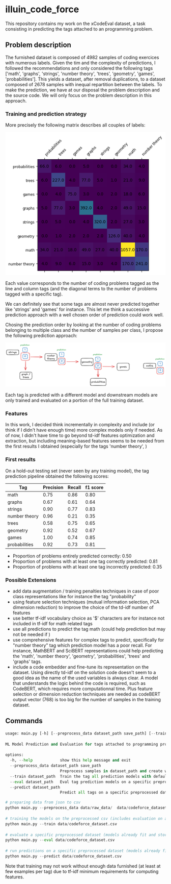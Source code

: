 # illuin_code_force

This repository contains my work on the xCodeEval dataset, a task consisting in predicting the tags attached to an programming problem. 

## Problem description

The furnished dataset is composed of 4982 samples of coding exercices with numerous labels. Given the tim and the complexity of predictions, I followed the recommendations and only considered the following tags ['math', 'graphs', 'strings', 'number theory', 'trees', 'geometry', 'games', 'probabilities']. This yields a dataset, after removal duplications, to a dataset composed of 2678 samples with inequal repartition between the labels. 
To make the prediction, we have at our disposal the problem description and the source code. We will only focus on the problem description in this approach. 

### Training and prediction strategy

More precisely the following matrix describes all couples of labels:

![image](tag_labels.png)

Each value corresponds to the number of coding problems tagged as the line and column tags (and the diagonal terms to the number of problems tagged with a specific tag).

We can definitely see that some tags are almost never predicted together like 'strings' and 'games' for instance. This let me think a successive prediction approach with a well chosen order of prediction could work well.

Chosing the prediction order by looking at the number of coding problems belonging to multiple class and the number of samples per class, I propose the following prediction approach:

![image](prediction_pipeline.png)

Each tag is predicted with a different model and downstream models are only trained and evaluated on a portion of the full training dataset.

### Features
In this work, I decided think incrementally in complexity and include (or think if I didn't have enough time) more complex models only if needed.
As of now, I didn't have time to go beyond td-idf features optimization and extraction, but including meaning-based features seems to be needed from the first results I obtained (especially for the tags 'number theory', )

### First results

On a hold-out testing set (never seen by any training model), the tag prediction pipeline obtained the following scores:

| Tag      | Precision | Recall | f1 score | 
| -------- | --------- | ------ | -------- |
| math | 0.75 | 0.86 | 0.80 |
| graphs | 0.67 | 0.61 | 0.64 |
| strings | 0.90 | 0.77 | 0.83 |
| number theory | 0.96 | 0.21 | 0.35 |
| trees | 0.58 | 0.75 | 0.65 |
| geometry | 0.92 | 0.52 | 0.67 |
| games | 1.00 | 0.74 | 0.85 |
| probabilities | 0.92 | 0.73 | 0.81 |

- Proportion of problems entirely predicted correctly: 0.50
- Proportion of problems with at least one tag correctly predicted: 0.81
- Proportion of problems with at least one tag incorrectly predicted: 0.35


### Possible Extensions
- add data augmentation / training penalties techniques in case of poor class representations like for instance the tag "probability"
- using feature selection techniques (mutual information selection, PCA dimension reduction) to improve the choice of the td-idf number of features
- use better tf-idf vocabulary choice as '$' characters are for instance not included in tf-idf for math related tags
- use all predictions to predict the tag math (could help prediction but may not be needed if )
- use comprehensive features for complex tags to predict, specifically for "number theory" tag which prediction model has a poor recall. For instance, MathBERT and SciBERT representations could help predicting the 'math', 'number theory', 'geometry', 'probabilities', 'trees' and 'graphs' tags.
- include a code embedder and fine-tune its representation on the dataset. Using directly td-idf on the solution code doesn't seem to a good idea as the name of the used variables is always clear. A model that understands the logic behind the code is required, such as CodeBERT, which requires more computationnal time. Plus feature selection or dimension reduction techniques are needed as codeBERT output vector (768) is too big for the number of samples in the training dataset.

## Commands
```python
usage: main.py [-h] [--preprocess_data dataset_path save_path] [--train dataset_path] [--eval dataset_path] [--predict dataset_path]

ML Model Prediction and Evaluation for tags attached to programming problems

options:
  -h, --help            show this help message and exit
  --preprocess_data dataset_path save_path
                        Preprocess samples in dataset_path and create working csv with extracted code description and tags. Default value fixed to data/raw_data/
  --train dataset_path  Train the tag all prediction models with default parameters on a preprocessed dataset
  --eval dataset_path   Eval tag prediction models on a specific preprocessed dataset
  --predict dataset_path
                        Predict all tags on a specific preprocessed dataset
```

```python
# preparing data from json to csv
python main.py --preprocess_data data/raw_data/  data/codeforce_dataset.csv

# training the models on the preprocessed csv (includes evaluation on a testing dataset)
python main.py --train data/codeforce_dataset.csv

# evaluate a specific preprocessed dataset (models already fit and stored in src/trained_models)
python main.py --eval data/codeforce_dataset.csv

# run predictions on a specific preprocessed dataset (models already fit and stored in src/trained_models)
python main.py --predict data/codeforce_dataset.csv
```

Note that training may not work without enough data furnished (at least at few examples per tag) due to tf-idf minimum requirements for computing features.
